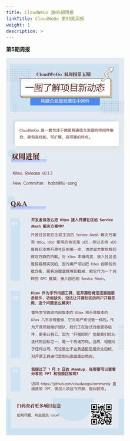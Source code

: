 ```yaml
---
title: CloudWeGo 第05期周报
linkTitle: CloudWeGo 第05期周报
weight: 1
description: >
---
```

**第5期周报**

![image](https://raw.githubusercontent.com/cloudwego/community/main/weekly_report/CloudWeGo_5th_weekly_report.png)
